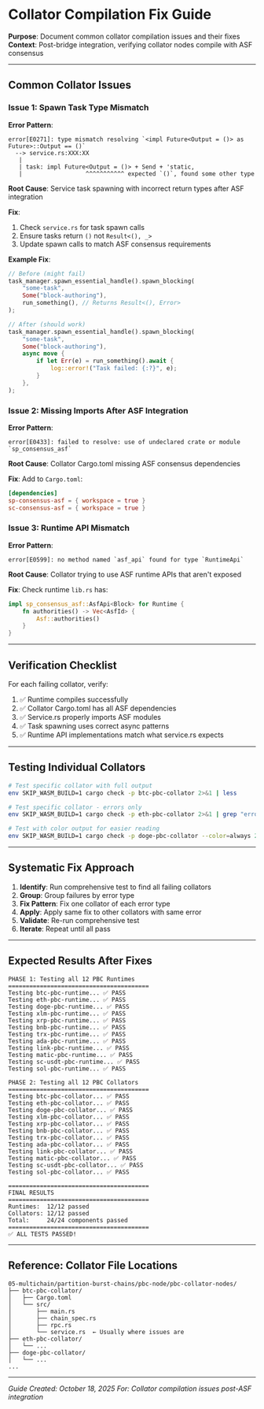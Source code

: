# Collator Compilation Fix Guide

**Purpose**: Document common collator compilation issues and their fixes
**Context**: Post-bridge integration, verifying collator nodes compile with ASF consensus

---

## Common Collator Issues

### Issue 1: Spawn Task Type Mismatch

**Error Pattern**:
```
error[E0271]: type mismatch resolving `<impl Future<Output = ()> as Future>::Output == ()`
  --> service.rs:XXX:XX
   |
   | task: impl Future<Output = ()> + Send + 'static,
   |                  ^^^^^^^^^^^ expected `()`, found some other type
```

**Root Cause**: Service task spawning with incorrect return types after ASF integration

**Fix**:
1. Check `service.rs` for task spawn calls
2. Ensure tasks return `()` not `Result<(), _>`
3. Update spawn calls to match ASF consensus requirements

**Example Fix**:
```rust
// Before (might fail)
task_manager.spawn_essential_handle().spawn_blocking(
    "some-task",
    Some("block-authoring"),
    run_something(), // Returns Result<(), Error>
);

// After (should work)
task_manager.spawn_essential_handle().spawn_blocking(
    "some-task",
    Some("block-authoring"),
    async move {
        if let Err(e) = run_something().await {
            log::error!("Task failed: {:?}", e);
        }
    },
);
```

### Issue 2: Missing Imports After ASF Integration

**Error Pattern**:
```
error[E0433]: failed to resolve: use of undeclared crate or module `sp_consensus_asf`
```

**Root Cause**: Collator Cargo.toml missing ASF consensus dependencies

**Fix**:
Add to `Cargo.toml`:
```toml
[dependencies]
sp-consensus-asf = { workspace = true }
sc-consensus-asf = { workspace = true }
```

### Issue 3: Runtime API Mismatch

**Error Pattern**:
```
error[E0599]: no method named `asf_api` found for type `RuntimeApi`
```

**Root Cause**: Collator trying to use ASF runtime APIs that aren't exposed

**Fix**:
Check runtime `lib.rs` has:
```rust
impl sp_consensus_asf::AsfApi<Block> for Runtime {
    fn authorities() -> Vec<AsfId> {
        Asf::authorities()
    }
}
```

---

## Verification Checklist

For each failing collator, verify:

1. ✅ Runtime compiles successfully
2. ✅ Collator Cargo.toml has all ASF dependencies
3. ✅ Service.rs properly imports ASF modules
4. ✅ Task spawning uses correct async patterns
5. ✅ Runtime API implementations match what service.rs expects

---

## Testing Individual Collators

```bash
# Test specific collator with full output
env SKIP_WASM_BUILD=1 cargo check -p btc-pbc-collator 2>&1 | less

# Test specific collator - errors only
env SKIP_WASM_BUILD=1 cargo check -p eth-pbc-collator 2>&1 | grep "error:"

# Test with color output for easier reading
env SKIP_WASM_BUILD=1 cargo check -p doge-pbc-collator --color=always 2>&1 | less -R
```

---

## Systematic Fix Approach

1. **Identify**: Run comprehensive test to find all failing collators
2. **Group**: Group failures by error type
3. **Fix Pattern**: Fix one collator of each error type
4. **Apply**: Apply same fix to other collators with same error
5. **Validate**: Re-run comprehensive test
6. **Iterate**: Repeat until all pass

---

## Expected Results After Fixes

```
PHASE 1: Testing all 12 PBC Runtimes
========================================
Testing btc-pbc-runtime... ✅ PASS
Testing eth-pbc-runtime... ✅ PASS
Testing doge-pbc-runtime... ✅ PASS
Testing xlm-pbc-runtime... ✅ PASS
Testing xrp-pbc-runtime... ✅ PASS
Testing bnb-pbc-runtime... ✅ PASS
Testing trx-pbc-runtime... ✅ PASS
Testing ada-pbc-runtime... ✅ PASS
Testing link-pbc-runtime... ✅ PASS
Testing matic-pbc-runtime... ✅ PASS
Testing sc-usdt-pbc-runtime... ✅ PASS
Testing sol-pbc-runtime... ✅ PASS

PHASE 2: Testing all 12 PBC Collators
========================================
Testing btc-pbc-collator... ✅ PASS
Testing eth-pbc-collator... ✅ PASS
Testing doge-pbc-collator... ✅ PASS
Testing xlm-pbc-collator... ✅ PASS
Testing xrp-pbc-collator... ✅ PASS
Testing bnb-pbc-collator... ✅ PASS
Testing trx-pbc-collator... ✅ PASS
Testing ada-pbc-collator... ✅ PASS
Testing link-pbc-collator... ✅ PASS
Testing matic-pbc-collator... ✅ PASS
Testing sc-usdt-pbc-collator... ✅ PASS
Testing sol-pbc-collator... ✅ PASS

========================================
FINAL RESULTS
========================================
Runtimes:  12/12 passed
Collators: 12/12 passed
Total:     24/24 components passed
========================================
✅ ALL TESTS PASSED!
```

---

## Reference: Collator File Locations

```
05-multichain/partition-burst-chains/pbc-node/pbc-collator-nodes/
├── btc-pbc-collator/
│   ├── Cargo.toml
│   └── src/
│       ├── main.rs
│       ├── chain_spec.rs
│       ├── rpc.rs
│       └── service.rs  ← Usually where issues are
├── eth-pbc-collator/
│   └── ...
├── doge-pbc-collator/
│   └── ...
...
```

---

*Guide Created: October 18, 2025*
*For: Collator compilation issues post-ASF integration*
